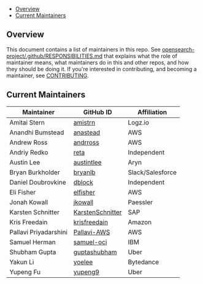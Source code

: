 - [Overview](#overview)
- [Current Maintainers](#current-maintainers)

## Overview

This document contains a list of maintainers in this repo. See [opensearch-project/.github/RESPONSIBILITIES.md](https://github.com/opensearch-project/.github/blob/main/RESPONSIBILITIES.md#maintainer-responsibilities) that explains what the role of maintainer means, what maintainers do in this and other repos, and how they should be doing it. If you're interested in contributing, and becoming a maintainer, see [CONTRIBUTING](CONTRIBUTING.md).

## Current Maintainers

| Maintainer            | GitHub ID                                               | Affiliation      |
| --------------------- | ------------------------------------------------------- | ---------------- |
| Amitai Stern          | [amistrn](https://github.com/amistrn)                   | Logz.io          |
| Anandhi Bumstead      | [anastead](https://github.com/anastead)                 | AWS              |
| Andrew Ross           | [andrross](https://github.com/andrross)                 | AWS              |
| Andriy Redko          | [reta](https://github.com/reta)                         | Independent      |
| Austin Lee            | [austintlee](https://github.com/austintlee)             | Aryn             |
| Bryan Burkholder      | [bryanlb](https://github.com/bryanlb)                   | Slack/Salesforce |
| Daniel Doubrovkine    | [dblock](https://github.com/dblock)                     | Independent      |
| Eli Fisher            | [elfisher](https://github.com/elfisher)                 | AWS              |
| Jonah Kowall          | [jkowall](https://github.com/jkowall)                   | Paessler         |
| Karsten Schnitter     | [KarstenSchnitter](https://github.com/KarstenSchnitter) | SAP              |
| Kris Freedain         | [krisfreedain](https://github.com/krisfreedain)         | Amazon           |
| Pallavi Priyadarshini | [Pallavi-AWS](https://github.com/Pallavi-AWS)           | AWS              |
| Samuel Herman         | [samuel-oci](https://github.com/sam-herman/)            | IBM           |
| Shubham Gupta         | [guptashubham](https://github.com/guptashubham)         | Uber             |
| Yakun Li              | [yoelee](https://github.com/yoelee)                     | Bytedance        |
| Yupeng Fu             | [yupeng9](https://github.com/yupeng9)                   | Uber             |
